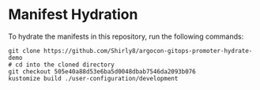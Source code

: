 # Manifest Hydration

To hydrate the manifests in this repository, run the following commands:

```shell
git clone https://github.com/Shirly8/argocon-gitops-promoter-hydrate-demo
# cd into the cloned directory
git checkout 505e40a88d53e6ba5d0048dbab7546da2093b076
kustomize build ./user-configuration/development
```
